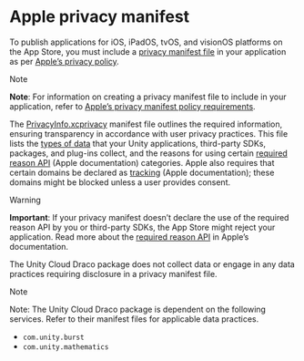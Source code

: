 # Apple privacy manifest
To publish applications for iOS, iPadOS, tvOS, and visionOS platforms on the App Store, you must include a [privacy manifest file](https://developer.apple.com/documentation/bundleresources/privacy_manifest_files) in your application as per [Apple’s privacy policy](https://www.apple.com/legal/privacy/en-ww/).

> [!NOTE]
> **Note**:
For information on creating a privacy manifest file to include in your application, refer to [Apple’s privacy manifest policy requirements](https://docs.unity3d.com/Manual/apple-privacy-manifest-policy.html).

The [PrivacyInfo.xcprivacy](#PrivacyInfo.xcprivacy) manifest file outlines the required information, ensuring transparency in accordance with user privacy practices. This file lists the [types of data](https://developer.apple.com/documentation/bundleresources/privacy_manifest_files/describing_data_use_in_privacy_manifests) that your Unity applications, third-party SDKs, packages, and plug-ins collect, and the reasons for using certain [required reason API](https://developer.apple.com/documentation/bundleresources/privacy_manifest_files/describing_use_of_required_reason_api) (Apple documentation) categories. Apple also requires that certain domains be declared as [tracking](https://developer.apple.com/app-store/user-privacy-and-data-use/) (Apple documentation); these domains might be blocked unless a user provides consent.
> [!WARNING]
> **Important**: If your privacy manifest doesn’t declare the use of the required reason API by you or third-party SDKs, the App Store might reject your application. Read more about the [required reason API](https://developer.apple.com/documentation/bundleresources/privacy_manifest_files/describing_use_of_required_reason_api) in Apple’s documentation.

The Unity Cloud Draco package does not collect data or engage in any data practices requiring disclosure in a privacy manifest file.

> [!NOTE]
> Note: The Unity Cloud Draco package is dependent on the following services. Refer to their manifest files for applicable data practices.
>
> * `com.unity.burst`
> * `com.unity.mathematics`
